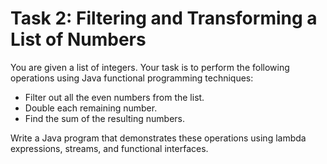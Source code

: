# Task 2: Filtering and Transforming a List of Numbers

You are given a list of integers. Your task is to perform the following operations using Java functional programming techniques:
- Filter out all the even numbers from the list.
- Double each remaining number.
- Find the sum of the resulting numbers.

Write a Java program that demonstrates these operations using lambda expressions, streams, and functional interfaces.